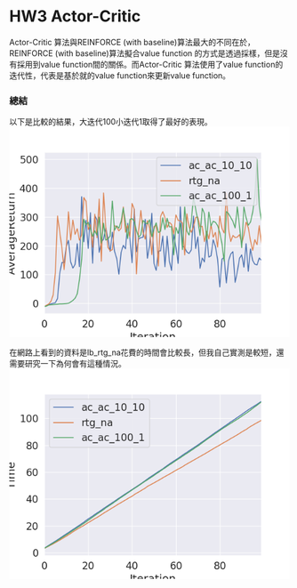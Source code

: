 # HW3 Actor-Critic

Actor-Critic 算法與REINFORCE (with baseline)算法最大的不同在於，REINFORCE (with baseline)算法擬合value function 的方式是透過採樣，但是沒有採用到value function間的關係。而Actor-Critic 算法使用了value function的迭代性，代表是基於就的value function來更新value function。

### 總結
以下是比較的結果，大迭代100小迭代1取得了最好的表現。
![](https://github.com/citya1472581234/reinforcement-learning/blob/master/cs294-homework/hw3/result.png?raw=true) 

在網路上看到的資料是lb_rtg_na花費的時間會比較長，但我自己實測是較短，還需要研究一下為何會有這種情況。
![](https://github.com/citya1472581234/reinforcement-learning/blob/master/cs294-homework/hw3/Time_walker2d.png?raw=true) 

